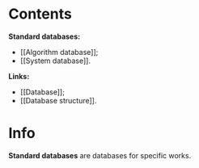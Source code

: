 # Contents
**Standard databases:**
- [[Algorithm database]];
- [[System database]].

**Links:**
- [[Database]];
- [[Database structure]].

# Info
**Standard databases** are databases for specific works.